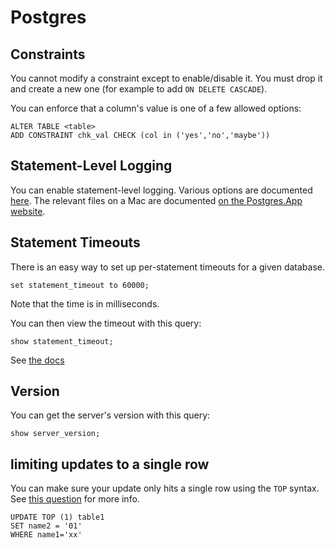 # Postgres

## Constraints

You cannot modify a constraint except to enable/disable it. You must drop it and create a new one (for example to add `ON DELETE CASCADE`).

You can enforce that a column's value is one of a few allowed options:

```
ALTER TABLE <table>
ADD CONSTRAINT chk_val CHECK (col in ('yes','no','maybe'))
```

## Statement-Level Logging

You can enable statement-level logging. Various options are documented [here](https://stackoverflow.com/a/8208945/755934).
The relevant files on a Mac are documented [on the Postgres.App website](https://postgresapp.com/documentation/configuration-general.html).



## Statement Timeouts

There is an easy way to set up per-statement timeouts for a given database.

```
set statement_timeout to 60000;
```

Note that the time is in milliseconds.

You can then view the timeout with this query:

```
show statement_timeout;
```

See [the docs](https://www.postgresql.org/docs/13/runtime-config-client.html)


## Version

You can get the server's version with this query:

```
show server_version;
```

## limiting updates to a single row

You can make sure your update only hits a single row using the `TOP` syntax. See [this question](https://stackoverflow.com/a/26929469/755934) for more info.

```
UPDATE TOP (1) table1 
SET name2 = '01' 
WHERE name1='xx'
```
